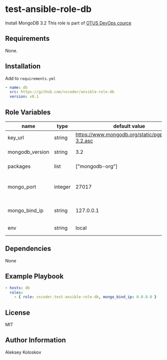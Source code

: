 test-ansible-role-db
====================

Install MongoDB 3.2
This role is part of [OTUS DevOps cource](https://otus.ru/lessons/devops-praktiki-i-instrumenty)

Requirements
------------

None.

Installation
------------

Add to `requirements.yml`
```yaml
- name: db
  src: https://github.com/vscoder/ansible-role-db
  version: v0.1
```

Role Variables
--------------

| name            | type    | default value                                     | description                           |
| --------------- | ------- | ------------------------------------------------- | ------------------------------------- |
| key_url         | string  | https://www.mongodb.org/static/pgp/server-3.2.asc | URL of apt key file                   |
| mongodb_version | string  | 3.2                                               | MongoDB version                       |
| packages        | list    | ["mongodb-org"]                                   | packages to install                   |
| mongo_port      | integer | 27017                                             | mongod service listen tcp port number |
| mongo_bind_ip   | string  | 127.0.0.1                                         | mongod service listen ip              |
| env             | string  | local                                             | environment name                      |


Dependencies
------------

None

Example Playbook
----------------
```yaml
- hosts: db
  roles:
    - { role: vscoder.test-ansible-role-db, mongo_bind_ip: 0.0.0.0 }
```

License
-------

MIT

Author Information
------------------

Aleksey Koloskov

